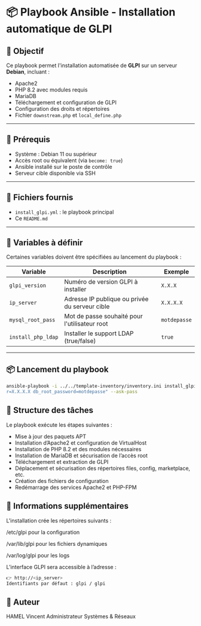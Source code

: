 # 📦 Playbook Ansible - Installation automatique de GLPI

## 🔧 Objectif

Ce playbook permet l'installation automatisée de **GLPI** sur un serveur **Debian**, incluant :

- Apache2
- PHP 8.2 avec modules requis
- MariaDB
- Téléchargement et configuration de GLPI
- Configuration des droits et répertoires
- Fichier `downstream.php` et `local_define.php`

---

## 🚀 Prérequis

- Système : Debian 11 ou supérieur
- Accès root ou équivalent (via `become: true`)
- Ansible installé sur le poste de contrôle
- Serveur cible disponible via SSH

---

## 📁 Fichiers fournis

- `install_glpi.yml` : le playbook principal
- Ce `README.md`

---

## 📌 Variables à définir

Certaines variables doivent être spécifiées au lancement du playbook :

| Variable           | Description                                     | Exemple         |
|--------------------|-------------------------------------------------|-----------------|
| `glpi_version`     | Numéro de version GLPI à installer              | `X.X.X`       |
| `ip_server`        | Adresse IP publique ou privée du serveur cible  | `X.X.X.X`  |
| `mysql_root_pass`  | Mot de passe souhaité pour l'utilisateur root   | `motdepasse` |
| `install_php_ldap` | Installer le support LDAP (true/false)          | `true`          |

---

## 📦 Lancement du playbook

```bash
ansible-playbook -i ../../template-inventory/inventory.ini install_glpi.yml -e "install_php_ldap=XXXX glpi_version=X.X.X ip_serve
r=X.X.X.X db_root_password=motdepasse" --ask-pass
```

## 🧩 Structure des tâches
Le playbook exécute les étapes suivantes :
- Mise à jour des paquets APT
- Installation d’Apache2 et configuration de VirtualHost
- Installation de PHP 8.2 et des modules nécessaires
- Installation de MariaDB et sécurisation de l’accès root
- Téléchargement et extraction de GLPI
- Déplacement et sécurisation des répertoires files, config, marketplace, etc.
- Création des fichiers de configuration
- Redémarrage des services Apache2 et PHP-FPM

## 📎 Informations supplémentaires
L'installation crée les répertoires suivants :

/etc/glpi pour la configuration

/var/lib/glpi pour les fichiers dynamiques

/var/log/glpi pour les logs

L’interface GLPI sera accessible à l’adresse :
```bash
👉 http://<ip_server>
Identifiants par défaut : glpi / glpi
```


## 📝 Auteur
HAMEL Vincent
Administrateur Systèmes & Réseaux
